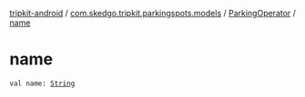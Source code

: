 [tripkit-android](../../index.md) / [com.skedgo.tripkit.parkingspots.models](../index.md) / [ParkingOperator](index.md) / [name](./name.md)

# name

`val name: `[`String`](https://kotlinlang.org/api/latest/jvm/stdlib/kotlin/-string/index.html)